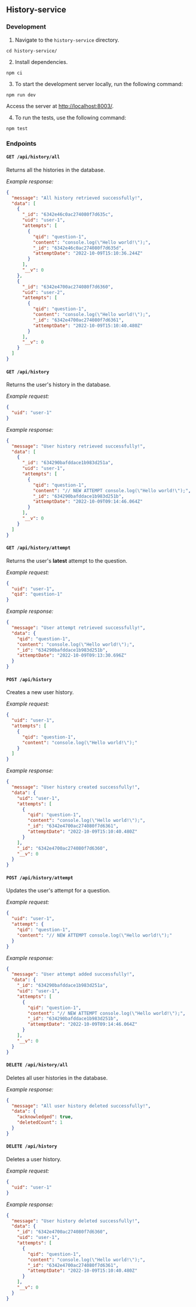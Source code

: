 ## History-service

### Development

1. Navigate to the `history-service` directory.

```shell
cd history-service/
```

2. Install dependencies.

```shell
npm ci
```

3. To start the development server locally, run the following command:

```shell
npm run dev
```

Access the server at [http://localhost:8003/]().

4. To run the tests, use the following command:

```shell
npm test
```

### Endpoints

#### `GET /api/history/all`

Returns all the histories in the database.

_Example response:_
```json
{
  "message": "All history retrieved successfully!",
  "data": [
    {
      "_id": "6342e46c0ac274080f7d635c",
      "uid": "user-1",
      "attempts": [
        {
          "qid": "question-1",
          "content": "console.log(\"Hello world!\");",
          "_id": "6342e46c0ac274080f7d635d",
          "attemptDate": "2022-10-09T15:10:36.244Z"
        }
      ],
      "__v": 0
    },
    {
      "_id": "6342e4700ac274080f7d6360",
      "uid": "user-2",
      "attempts": [
        {
          "qid": "question-1",
          "content": "console.log(\"Hello world!\");",
          "_id": "6342e4700ac274080f7d6361",
          "attemptDate": "2022-10-09T15:10:40.480Z"
        }
      ],
      "__v": 0
    }
  ]
}
```

#### `GET /api/history`

Returns the user's history in the database.

_Example request:_
```json
{
  "uid": "user-1"
}
```

_Example response:_

```json
{
  "message": "User history retrieved successfully!",
  "data": [
    {
      "_id": "634290bafddace1b983d251a",
      "uid": "user-1",
      "attempts": [
        {
          "qid": "question-1",
          "content": "// NEW ATTEMPT console.log(\"Hello world!\");",
          "_id": "634290bafddace1b983d251b",
          "attemptDate": "2022-10-09T09:14:46.064Z"
        }
      ],
      "__v": 0
    }
  ]
}
```

#### `GET /api/history/attempt`
Returns the user's __latest__ attempt to the question.

_Example request:_
```json
{
  "uid": "user-1",
  "qid": "question-1"
}
```

_Example response:_
```json
{
  "message": "User attempt retrieved successfully!",
  "data": {
    "qid": "question-1",
    "content": "console.log(\"Hello world!\");",
    "_id": "634290bafddace1b983d251b",
    "attemptDate": "2022-10-09T09:13:30.696Z"
  }
}
```

#### `POST /api/history`
Creates a new user history.

_Example request:_
```json
{
  "uid": "user-1",
  "attempts": [
    {
      "qid": "question-1",
      "content": "console.log(\"Hello world!\");"
    }
  ]
}
```

_Example response:_
```json
{
  "message": "User history created successfully!",
  "data": {
    "uid": "user-1",
    "attempts": [
      {
        "qid": "question-1",
        "content": "console.log(\"Hello world!\");",
        "_id": "6342e4700ac274080f7d6361",
        "attemptDate": "2022-10-09T15:10:40.480Z"
      }
    ],
    "_id": "6342e4700ac274080f7d6360",
    "__v": 0
  }
}
```

#### `POST /api/history/attempt`
Updates the user's attempt for a question.

_Example request:_
```json
{
  "uid": "user-1",
  "attempt": {
    "qid": "question-1",
    "content": "// NEW ATTEMPT console.log(\"Hello world!\");"
  }
}
```

_Example response:_
```json
{
  "message": "User attempt added successfully!",
  "data": {
    "_id": "634290bafddace1b983d251a",
    "uid": "user-1",
    "attempts": [
      {
        "qid": "question-1",
        "content": "// NEW ATTEMPT console.log(\"Hello world!\");",
        "_id": "634290bafddace1b983d251b",
        "attemptDate": "2022-10-09T09:14:46.064Z"
      }
    ],
    "__v": 0
  }
}
```

#### `DELETE /api/history/all`
Deletes all user histories in the database.

_Example response:_
```json
{
  "message": "All user history deleted successfully!",
  "data": {
    "acknowledged": true,
    "deletedCount": 1
  }
}
```

#### `DELETE /api/history`
Deletes a user history.

_Example request:_
```json
{
  "uid": "user-1"
}
```

_Example response:_
```json
{
  "message": "User history deleted successfully!",
  "data": {
    "_id": "6342e4700ac274080f7d6360",
    "uid": "user-1",
    "attempts": [
      {
        "qid": "question-1",
        "content": "console.log(\"Hello world!\");",
        "_id": "6342e4700ac274080f7d6361",
        "attemptDate": "2022-10-09T15:10:40.480Z"
      }
    ],
    "__v": 0
  }
}
```
